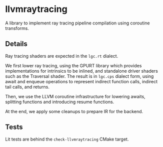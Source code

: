 # llvmraytracing

A library to implement ray tracing pipeline compilation using coroutine transforms.

## Details

Ray tracing shaders are expected in the `lgc.rt` dialect.

We first lower ray tracing, using the GPURT library which provides implementations for intrinsics to be inlined, and
standalone driver shaders such as the Traversal shader. The result is in `lgc.cps` dialect form, using await and enqueue
operations to represent indirect function calls, indirect tail calls, and returns.

Then, we use the LLVM coroutine infrastructure for lowering awaits, splitting functions and introducing resume functions.

At the end, we apply some cleanups to prepare IR for the backend.

## Tests

Lit tests are behind the `check-llvmraytracing` CMake target.
